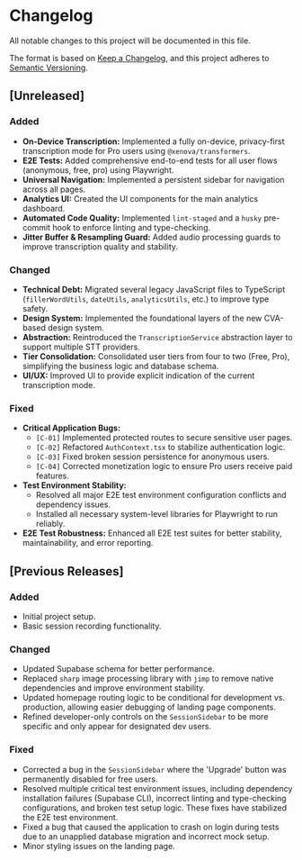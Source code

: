 # Changelog

All notable changes to this project will be documented in this file.

The format is based on [Keep a Changelog](https://keepachangelog.com/en/1.0.0/),
and this project adheres to [Semantic Versioning](https://semver.org/spec/v2.0.0.html).

## [Unreleased]

### Added
- **On-Device Transcription:** Implemented a fully on-device, privacy-first transcription mode for Pro users using `@xenova/transformers`.
- **E2E Tests:** Added comprehensive end-to-end tests for all user flows (anonymous, free, pro) using Playwright.
- **Universal Navigation:** Implemented a persistent sidebar for navigation across all pages.
- **Analytics UI:** Created the UI components for the main analytics dashboard.
- **Automated Code Quality:** Implemented `lint-staged` and a `husky` pre-commit hook to enforce linting and type-checking.
- **Jitter Buffer & Resampling Guard:** Added audio processing guards to improve transcription quality and stability.

### Changed
- **Technical Debt:** Migrated several legacy JavaScript files to TypeScript (`fillerWordUtils`, `dateUtils`, `analyticsUtils`, etc.) to improve type safety.
- **Design System:** Implemented the foundational layers of the new CVA-based design system.
- **Abstraction:** Reintroduced the `TranscriptionService` abstraction layer to support multiple STT providers.
- **Tier Consolidation:** Consolidated user tiers from four to two (Free, Pro), simplifying the business logic and database schema.
- **UI/UX:** Improved UI to provide explicit indication of the current transcription mode.

### Fixed
- **Critical Application Bugs:**
  - `[C-01]` Implemented protected routes to secure sensitive user pages.
  - `[C-02]` Refactored `AuthContext.tsx` to stabilize authentication logic.
  - `[C-03]` Fixed broken session persistence for anonymous users.
  - `[C-04]` Corrected monetization logic to ensure Pro users receive paid features.
- **Test Environment Stability:**
  - Resolved all major E2E test environment configuration conflicts and dependency issues.
  - Installed all necessary system-level libraries for Playwright to run reliably.
- **E2E Test Robustness:** Enhanced all E2E test suites for better stability, maintainability, and error reporting.

## [Previous Releases]

### Added
- Initial project setup.
- Basic session recording functionality.

### Changed
- Updated Supabase schema for better performance.
- Replaced `sharp` image processing library with `jimp` to remove native dependencies and improve environment stability.
- Updated homepage routing logic to be conditional for development vs. production, allowing easier debugging of landing page components.
- Refined developer-only controls on the `SessionSidebar` to be more specific and only appear for designated dev users.

### Fixed
- Corrected a bug in the `SessionSidebar` where the 'Upgrade' button was permanently disabled for free users.
- Resolved multiple critical test environment issues, including dependency installation failures (Supabase CLI), incorrect linting and type-checking configurations, and broken test setup logic. These fixes have stabilized the E2E test environment.
- Fixed a bug that caused the application to crash on login during tests due to an unapplied database migration and incorrect mock setup.
- Minor styling issues on the landing page.
